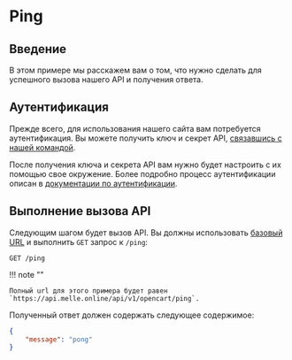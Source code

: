 # Ping

## Введение

В этом примере мы расскажем вам о том, что нужно сделать для успешного вызова нашего API и получения ответа.

## Аутентификация

Прежде всего, для использования нашего сайта вам потребуется аутентификация. Вы можете получить ключ и секрет API, [связавшись с нашей командой][2].

После получения ключа и секрета API вам нужно будет настроить с их помощью свое окружение. Более подробно процесс аутентификации описан в [документации по аутентификации][3].

## Выполнение вызова API

Следующим шагом будет вызов API. Вы должны использовать [базовый URL][4] и выполнить `GET` запрос к `/ping`:

```
GET /ping
```

!!! note ""

    Полный url для этого примера будет равен `https://api.melle.online/api/v1/opencart/ping`.

Полученный ответ должен содержать следующее содержимое:

```json
{
    "message": "pong"
}
```

[2]: mailto:admin@melle.online
[3]: auth.md
[4]: auth.md#url
